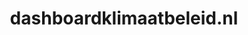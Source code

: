 ---
layout: post
title:  "dashboardklimaatbeleid.nl"
internal_url:  "/data/dashboardklimaatbeleid.nl.html"
categories: dutchgov
---